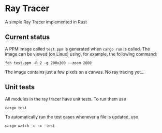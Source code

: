 # Ray Tracer

A simple Ray Tracer implemented in Rust

## Current status

A PPM image called `test.ppm` is generated when `cargo run` is called. The
image can be viewed (on Linux) using, for example, the following command:

`feh test.ppm -R 2 -g 200x200 --zoom 2000`

The image contains just a few pixels on a canvas. No ray tracing yet...

## Unit tests

All modules in the ray tracer have unit tests. To run them use

`cargo test`

To automatically run the test cases whenever a file is updated, use

`cargo watch -c -x -test`
